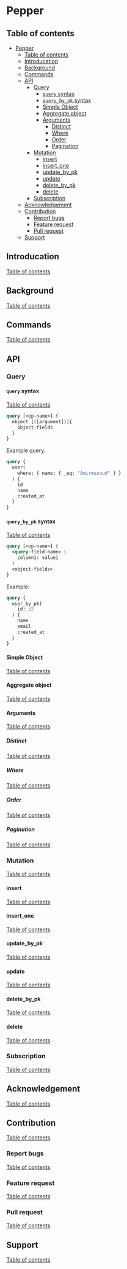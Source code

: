 # Pepper

## Table of contents

- [Pepper](#pepper)
  - [Table of contents](#table-of-contents)
  - [Introducation](#introducation)
  - [Background](#background)
  - [Commands](#commands)
  - [API](#api)
    - [Query](#query)
      - [`query` syntax](#query-syntax)
      - [`query_by_pk` syntax](#query_by_pk-syntax)
      - [Simple Object](#simple-object)
      - [Aggregate object](#aggregate-object)
      - [Arguments](#arguments)
        - [Distinct](#distinct)
        - [Where](#where)
        - [Order](#order)
        - [Pagination](#pagination)
    - [Mutation](#mutation)
      - [insert](#insert)
      - [insert_one](#insert_one)
      - [update_by_pk](#update_by_pk)
      - [update](#update)
      - [delete_by_pk](#delete_by_pk)
      - [delete](#delete)
    - [Subscription](#subscription)
  - [Acknowledgement](#acknowledgement)
  - [Contribution](#contribution)
    - [Report bugs](#report-bugs)
    - [Feature request](#feature-request)
    - [Pull request](#pull-request)
  - [Support](#support)

## Introducation

[Table of contents](#table-of-contents)

## Background

[Table of contents](#table-of-contents)

## Commands

[Table of contents](#table-of-contents)

## API

### Query

#### `query` syntax

[Table of contents](#table-of-contents)

```graphql
query [<op-name>] {
  object [([argument])]{
    object-fields
  }
}
```

Example query:

```graphql
query {
  user(
    where: { name: { _eq: "Amirmasoud" } }
  ) {
    id
    name
    created_at
  }
}
```

#### `query_by_pk` syntax

[Table of contents](#table-of-contents)

```graphql
query [<op-name>] {
  <query-field-name> (
    column1: value1
  )
  <object-fields>
}
```

Example:

```graphql
query {
  user_by_pk(
    id: 32
  ) {
    name
    email
    created_at
  }
}
```

#### Simple Object

[Table of contents](#table-of-contents)

#### Aggregate object

[Table of contents](#table-of-contents)

#### Arguments

[Table of contents](#table-of-contents)

##### Distinct

[Table of contents](#table-of-contents)

##### Where

[Table of contents](#table-of-contents)

##### Order

[Table of contents](#table-of-contents)

##### Pagination

[Table of contents](#table-of-contents)

### Mutation

[Table of contents](#table-of-contents)

#### insert

[Table of contents](#table-of-contents)

#### insert_one

[Table of contents](#table-of-contents)

#### update_by_pk

[Table of contents](#table-of-contents)

#### update

[Table of contents](#table-of-contents)

#### delete_by_pk

[Table of contents](#table-of-contents)

#### delete

[Table of contents](#table-of-contents)

### Subscription

[Table of contents](#table-of-contents)

## Acknowledgement

[Table of contents](#table-of-contents)

## Contribution

[Table of contents](#table-of-contents)

### Report bugs

[Table of contents](#table-of-contents)

### Feature request

[Table of contents](#table-of-contents)

### Pull request

[Table of contents](#table-of-contents)

## Support

[Table of contents](#table-of-contents)

